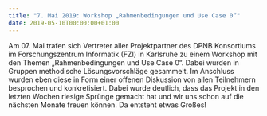 ```yaml
---
title: "7. Mai 2019: Workshop „Rahmenbedingungen und Use Case 0“"
date: 2019-05-10T00:00:00+01:00
---
```

Am 07. Mai trafen sich Vertreter aller Projektpartner des DPNB Konsortiums im Forschungszentrum Informatik (FZI) in Karlsruhe zu einem Workshop mit den Themen „Rahmenbedingungen und Use Case 0“. Dabei wurden in Gruppen methodische Lösungsvorschläge gesammelt. Im Anschluss wurden eben diese in Form einer offenen Diskussion von allen Teilnehmern besprochen und konkretisiert. Dabei wurde deutlich, dass das Projekt in den letzten Wochen riesige Sprünge gemacht hat und wir uns schon auf die nächsten Monate freuen können. Da entsteht etwas Großes!
